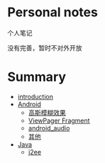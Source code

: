 Personal notes
=======

个人笔记


没有完善，暂时不对外开放


# Summary

* [introduction](README.md)
* [Android](chapter1.md)
   * [高斯模糊效果](gao_si_mo_hu_xiao_guo.md)
   * [ViewPager Fragment](viewpager_fragment.md)
   * [android_audio](androidaudio.md)
   * [其他](qi_ta.md)
* [Java](java.md)
   * [j2ee](j2ee.md)

